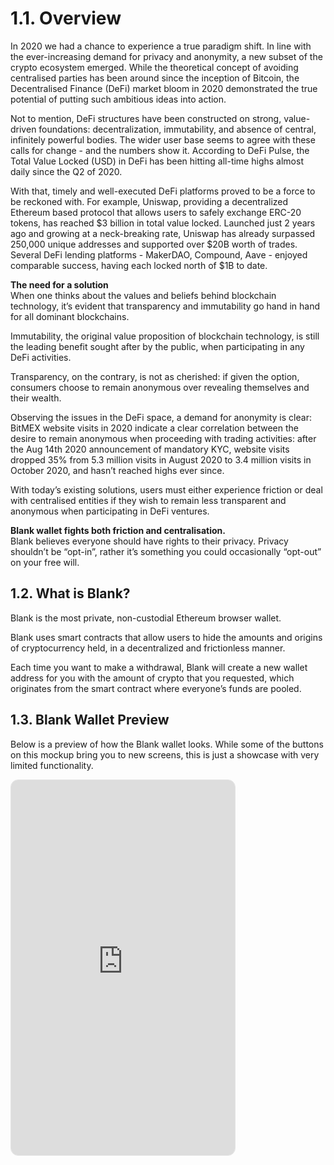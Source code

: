 # 1.1. Overview

In 2020 we had a chance to experience a true paradigm shift. In line with the ever-increasing demand for privacy and anonymity, a new subset of the crypto ecosystem emerged. While the theoretical concept of avoiding centralised parties has been around since the inception of Bitcoin, the Decentralised Finance (DeFi) market bloom in 2020 demonstrated the true potential of putting such ambitious ideas into action. 

Not to mention, DeFi structures have been constructed on strong, value-driven foundations: decentralization, immutability, and absence of central, infinitely powerful bodies. The wider user base seems to agree with these calls for change - and the numbers show it. According to DeFi Pulse, the Total Value Locked (USD) in DeFi has been hitting all-time highs almost daily since the Q2 of 2020.

With that, timely and well-executed DeFi platforms proved to be a force to be reckoned with. For example, Uniswap, providing a decentralized Ethereum based protocol that allows users to safely exchange ERC-20 tokens, has reached $3 billion in total value locked. Launched just 2 years ago and growing at a neck-breaking rate, Uniswap has already surpassed 250,000 unique addresses and supported over $20B worth of trades. Several DeFi lending platforms - MakerDAO, Compound, Aave - enjoyed comparable success, having each locked north of $1B to date. 

**The need for a solution** <br/> When one thinks about the values and beliefs behind blockchain technology, it’s evident that transparency and immutability go hand in hand for all dominant blockchains.

Immutability, the original value proposition of blockchain technology, is still the leading benefit sought after by the public, when participating in any DeFi activities.

Transparency, on the contrary, is not as cherished: if given the option, consumers choose to remain anonymous over revealing themselves and their wealth. 

Observing the issues in the DeFi space, a demand for anonymity is clear: BitMEX website visits in 2020 indicate a clear correlation between the desire to remain anonymous when proceeding with trading activities: after the Aug 14th 2020 announcement of mandatory KYC, website visits dropped 35% from 5.3 million visits in August 2020 to 3.4 million visits in October 2020, and hasn’t reached highs ever since. 

With today’s existing solutions, users must either experience friction or deal with centralised entities if they wish to remain less transparent and anonymous when participating in DeFi ventures.

**Blank wallet fights both friction and centralisation.** <br/>  Blank believes everyone should have rights to their privacy. Privacy shouldn’t be “opt-in”, rather it’s something you could occasionally “opt-out” on your free will.

## 1.2. What is Blank?

Blank is the most private, non-custodial Ethereum browser wallet.

Blank uses smart contracts that allow users to hide the amounts and origins of cryptocurrency held, in a decentralized and frictionless manner. 

Each time you want to make a withdrawal, Blank will create a new wallet address for you with the amount of crypto that you requested, which originates from the smart contract where everyone’s funds are pooled.

## 1.3. Blank Wallet Preview

Below is a preview of how the Blank wallet looks. While some of the buttons on this mockup bring you to new screens, this is just a showcase with very limited functionality.

<style>
    .lds-dual-ring {
        display: inline-block;
        width: 80px;
        height: 80px;
        position: absolute;
        left: calc(50% - 48px);
        top: calc(50% - 48px);
    }
    .lds-dual-ring:after {
        content: " ";
        display: block;
        width: 64px;
        height: 64px;
        margin: 8px;
        border-radius: 50%;
        border: 6px solid black;
        border-color: black transparent black transparent;
        animation: lds-dual-ring 1.2s linear infinite;
    }
    @keyframes lds-dual-ring {
        0% {
            transform: rotate(0deg);
        }
        100% {
            transform: rotate(360deg);
        }
    }
</style>
<div style="position: relative; width: 360px; max-width: 100%; height: fit-content;">
    <div style="position: relative; display: flex; align-items: center; justify-content: center; height: 0; padding-top: calc(600 / 360 * 100%); border: 1px solid rgba(0, 0, 0, 0.1); border-radius: 0.75rem; overflow: hidden;">
        <div class="lds-dual-ring" style="opacity: 0.1;"></div>
        <iframe style="position: absolute; left: 0; top: 0; width: 100%; height: 100%; border: none;" width="100%" height="100%" src="https://www.figma.com/embed?embed_host=share&url=https%3A%2F%2Fwww.figma.com%2Fproto%2FVuKEhYNbfxfE4h5dXa6Cu4%2FWallet-Preview%3Fnode-id%3D1%253A257%26scaling%3Dscale-down-width%26hide-ui%3D1" allowfullscreen></iframe>
    </div>
</div>
